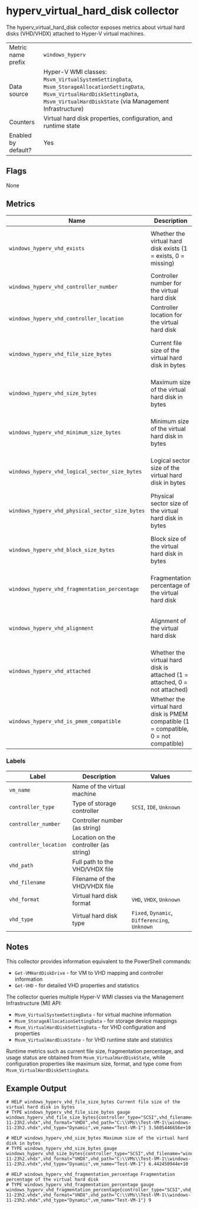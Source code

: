 # hyperv_virtual_hard_disk collector

The hyperv_virtual_hard_disk collector exposes metrics about virtual hard disks (VHD/VHDX) attached to Hyper-V virtual machines.

|||
-|-
Metric name prefix  | `windows_hyperv`
Data source         | Hyper-V WMI classes: `Msvm_VirtualSystemSettingData`, `Msvm_StorageAllocationSettingData`, `Msvm_VirtualHardDiskSettingData`, `Msvm_VirtualHardDiskState` (via Management Infrastructure)
Counters            | Virtual hard disk properties, configuration, and runtime state
Enabled by default? | Yes

## Flags

None

## Metrics

Name | Description | Type | Labels
-----|-------------|------|-------
`windows_hyperv_vhd_exists` | Whether the virtual hard disk exists (1 = exists, 0 = missing) | gauge | `vm_name`, `controller_type`, `controller_number`, `controller_location`, `vhd_path`, `vhd_filename`
`windows_hyperv_vhd_controller_number` | Controller number for the virtual hard disk | gauge | `vm_name`, `controller_type`, `vhd_path`, `vhd_filename`
`windows_hyperv_vhd_controller_location` | Controller location for the virtual hard disk | gauge | `vm_name`, `controller_type`, `vhd_path`, `vhd_filename`
`windows_hyperv_vhd_file_size_bytes` | Current file size of the virtual hard disk in bytes | gauge | `vm_name`, `controller_type`, `vhd_path`, `vhd_filename`, `vhd_format`, `vhd_type`
`windows_hyperv_vhd_size_bytes` | Maximum size of the virtual hard disk in bytes | gauge | `vm_name`, `controller_type`, `vhd_path`, `vhd_filename`, `vhd_format`, `vhd_type`
`windows_hyperv_vhd_minimum_size_bytes` | Minimum size of the virtual hard disk in bytes | gauge | `vm_name`, `controller_type`, `vhd_path`, `vhd_filename`, `vhd_format`, `vhd_type`
`windows_hyperv_vhd_logical_sector_size_bytes` | Logical sector size of the virtual hard disk in bytes | gauge | `vm_name`, `controller_type`, `vhd_path`, `vhd_filename`, `vhd_format`, `vhd_type`
`windows_hyperv_vhd_physical_sector_size_bytes` | Physical sector size of the virtual hard disk in bytes | gauge | `vm_name`, `controller_type`, `vhd_path`, `vhd_filename`, `vhd_format`, `vhd_type`
`windows_hyperv_vhd_block_size_bytes` | Block size of the virtual hard disk in bytes | gauge | `vm_name`, `controller_type`, `vhd_path`, `vhd_filename`, `vhd_format`, `vhd_type`
`windows_hyperv_vhd_fragmentation_percentage` | Fragmentation percentage of the virtual hard disk | gauge | `vm_name`, `controller_type`, `vhd_path`, `vhd_filename`, `vhd_format`, `vhd_type`
`windows_hyperv_vhd_alignment` | Alignment of the virtual hard disk | gauge | `vm_name`, `controller_type`, `vhd_path`, `vhd_filename`, `vhd_format`, `vhd_type`
`windows_hyperv_vhd_attached` | Whether the virtual hard disk is attached (1 = attached, 0 = not attached) | gauge | `vm_name`, `controller_type`, `vhd_path`, `vhd_filename`, `vhd_format`, `vhd_type`
`windows_hyperv_vhd_is_pmem_compatible` | Whether the virtual hard disk is PMEM compatible (1 = compatible, 0 = not compatible) | gauge | `vm_name`, `controller_type`, `vhd_path`, `vhd_filename`, `vhd_format`, `vhd_type`

### Labels

Label | Description | Values
------|-------------|-------
`vm_name` | Name of the virtual machine | 
`controller_type` | Type of storage controller | `SCSI`, `IDE`, `Unknown`
`controller_number` | Controller number (as string) |
`controller_location` | Location on the controller (as string) |
`vhd_path` | Full path to the VHD/VHDX file |
`vhd_filename` | Filename of the VHD/VHDX file |
`vhd_format` | Virtual hard disk format | `VHD`, `VHDX`, `Unknown`
`vhd_type` | Virtual hard disk type | `Fixed`, `Dynamic`, `Differencing`, `Unknown`

## Notes

This collector provides information equivalent to the PowerShell commands:
- `Get-VMHardDiskDrive` - for VM to VHD mapping and controller information
- `Get-VHD` - for detailed VHD properties and statistics

The collector queries multiple Hyper-V WMI classes via the Management Infrastructure (MI) API:
- `Msvm_VirtualSystemSettingData` - for virtual machine information
- `Msvm_StorageAllocationSettingData` - for storage device mappings  
- `Msvm_VirtualHardDiskSettingData` - for VHD configuration and properties
- `Msvm_VirtualHardDiskState` - for VHD runtime state and statistics

Runtime metrics such as current file size, fragmentation percentage, and usage status are obtained from `Msvm_VirtualHardDiskState`, while configuration properties like maximum size, format, and type come from `Msvm_VirtualHardDiskSettingData`.

## Example Output

```
# HELP windows_hyperv_vhd_file_size_bytes Current file size of the virtual hard disk in bytes
# TYPE windows_hyperv_vhd_file_size_bytes gauge
windows_hyperv_vhd_file_size_bytes{controller_type="SCSI",vhd_filename="windows-11-23h2.vhdx",vhd_format="VHDX",vhd_path="C:\\VMs\\Test-VM-1\\windows-11-23h2.vhdx",vhd_type="Dynamic",vm_name="Test-VM-1"} 3.5605446656e+10

# HELP windows_hyperv_vhd_size_bytes Maximum size of the virtual hard disk in bytes  
# TYPE windows_hyperv_vhd_size_bytes gauge
windows_hyperv_vhd_size_bytes{controller_type="SCSI",vhd_filename="windows-11-23h2.vhdx",vhd_format="VHDX",vhd_path="C:\\VMs\\Test-VM-1\\windows-11-23h2.vhdx",vhd_type="Dynamic",vm_name="Test-VM-1"} 6.442450944e+10

# HELP windows_hyperv_vhd_fragmentation_percentage Fragmentation percentage of the virtual hard disk
# TYPE windows_hyperv_vhd_fragmentation_percentage gauge
windows_hyperv_vhd_fragmentation_percentage{controller_type="SCSI",vhd_filename="windows-11-23h2.vhdx",vhd_format="VHDX",vhd_path="C:\\VMs\\Test-VM-1\\windows-11-23h2.vhdx",vhd_type="Dynamic",vm_name="Test-VM-1"} 9
```
